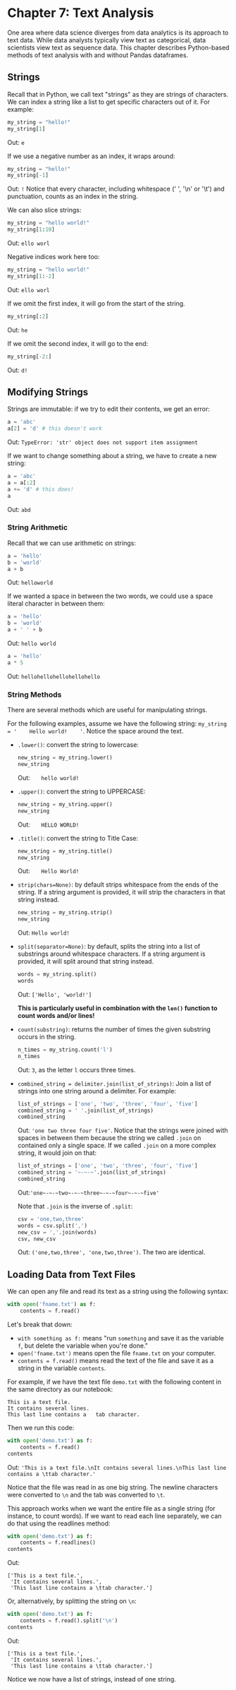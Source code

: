 # Chapter 7: Text Analysis

One area where data science diverges from data analytics is its approach to text data. While data analysts typically view text as categorical, data scientists view text as sequence data. This chapter describes Python-based methods of text analysis with and without Pandas dataframes.

## Strings

Recall that in Python, we call text "strings" as they are strings of characters. We can index a string like a list to get specific characters out of it. For example:

```python
my_string = "hello!"
my_string[1]
```

Out: `e` 

If we use a negative number as an index, it wraps around:

```python
my_string = "hello!"
my_string[-1]
```

Out: `!` Notice that every character, including whitespace (' ', '\n' or '\t') and punctuation, counts as an index in the string.

We can also slice strings:

```python
my_string = "hello world!"
my_string[1:10]
```

Out: `ello worl`

Negative indices work here too:

```python
my_string = "hello world!"
my_string[1:-2]
```

Out: `ello worl`

If we omit the first index, it will go from the start of the string.

```python
my_string[:2]
```

Out: `he`

If we omit the second index, it will go to the end:

```python
my_string[-2:]
```

Out: `d!`

## Modifying Strings

Strings are immutable: if we try to edit their contents, we get an error:

```python
a = 'abc'
a[2] = 'd' # this doesn't work
```

Out: `TypeError: 'str' object does not support item assignment`

If we want to change something about a string, we have to create a new string:

```python
a = 'abc'
a = a[:2] 
a += 'd' # this does!
a
```

Out: `abd`

### String Arithmetic

Recall that we can use arithmetic on strings:

```python
a = 'hello'
b = 'world'
a + b
```

Out: `helloworld`

If we wanted a space in between the two words, we could use a space literal character in between them:

```python
a = 'hello'
b = 'world'
a + ' ' + b
```

Out: `hello world`

```python
a = 'hello'
a * 5
```

Out: `hellohellohellohellohello`

### String Methods

There are several methods which are useful for manipulating strings. 

For the following examples, assume we have the following string: `my_string = '    Hello world!    '`. Notice the space around the text.

* `.lower()`: convert the string to lowercase:

  ```python
  new_string = my_string.lower()
  new_string
  ```

  Out: `    hello world!    `

* `.upper()`: convert the string to UPPERCASE:

  ```python
  new_string = my_string.upper()
  new_string
  ```

  Out: `    HELLO WORLD!    `

* `.title()`: convert the string to Title Case:

  ```python
  new_string = my_string.title()
  new_string
  ```

  Out: `    Hello World!    `

* `strip(chars=None)`: by default strips whitespace from the ends of the string. If a string argument is provided, it will strip the characters in that string instead.

  ``` python
  new_string = my_string.strip()
  new_string
  ```

  Out: `Hello world!`

* `split(separator=None)`: by default, splits the string into a list of substrings around whitespace characters. If a string argument is provided, it will split around that string instead.

  ```python
  words = my_string.split()
  words
  ```

  Out: `['Hello', 'world!']`

  **This is particularly useful in combination with the `len()` function to count words and/or lines!**

* `count(substring)`: returns the number of times the given substring occurs in the string.

  ```python
  n_times = my_string.count('l')
  n_times
  ```

  Out: `3`, as the letter `l` occurs three times.

* `combined_string = delimiter.join(list_of_strings)`: Join a list of strings into one string around a delimiter. For example:

  ```python
  list_of_strings = ['one', 'two', 'three', 'four', 'five']
  combined_string = ' '.join(list_of_strings)
  combined_string
  ```

  Out: `'one two three four five'`. Notice that the strings were joined with spaces in between them because the string we called `.join` on contained only a single space. If we called `.join` on a more complex string, it would join on that:

  ```python
  list_of_strings = ['one', 'two', 'three', 'four', 'five']
  combined_string = '~-~-~'.join(list_of_strings)
  combined_string
  ```

  Out:`'one~-~-~two~-~-~three~-~-~four~-~-~five'`

  Note that `.join` is the inverse of `.split`:

  ```python
  csv = 'one,two,three'
  words = csv.split(',')
  new_csv = ','.join(words)
  csv, new_csv
  ```

  Out: `('one,two,three', 'one,two,three')`. The two are identical.

## Loading Data from Text Files

We can open any file and read its text as a string using the following syntax:

```python
with open('fname.txt') as f:
    contents = f.read()
```

Let's break that down:

* `with something as f:` means "run `something` and save it as the variable `f`, but delete the variable when you're done."
* `open('fname.txt')` means open the file `fname.txt` on your computer.
* `contents = f.read()` means read the text of the file and save it as a string in the variable `contents`.

For example, if we have the text file `demo.txt` with the following content in the same directory as our notebook:

```
This is a text file.
It contains several lines.
This last line contains a 	tab character.
```

Then we run this code:

```python
with open('demo.txt') as f:
    contents = f.read()
contents
```

Out: `'This is a text file.\nIt contains several lines.\nThis last line contains a \ttab character.'`

Notice that the file was read in as one big string. The newline characters were converted to `\n` and the tab was converted to `\t`.

This approach works when we want the entire file as a single string (for instance, to count words). If we want to read each line separately, we can do that using the readlines method:

```python
with open('demo.txt') as f:
    contents = f.readlines()
contents
```

Out:

```
['This is a text file.',
 'It contains several lines.',
 'This last line contains a \ttab character.']
```

Or, alternatively, by splitting the string on `\n`:

```python
with open('demo.txt') as f:
    contents = f.read().split('\n')
contents
```

Out:

```
['This is a text file.',
 'It contains several lines.',
 'This last line contains a \ttab character.']
```

Notice we now have a list of strings, instead of one string.
